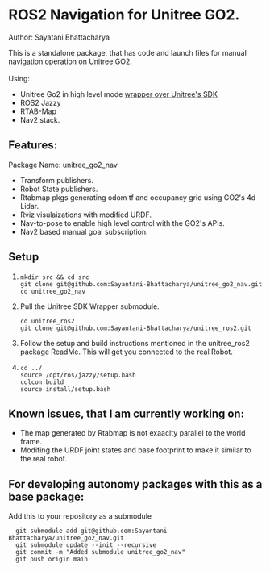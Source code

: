 # ROS2 Navigation for Unitree GO2.
Author: Sayatani Bhattacharya

This is a standalone package, that has code and launch files for manual navigation operation on Unitree GO2.
</br></br>
Using: 
- Unitree Go2 in high level mode  [wrapper over Unitree's SDK](https://github.com/Sayantani-Bhattacharya/unitree_ros2)
- ROS2 Jazzy
- RTAB-Map
- Nav2 stack.

## Features:
Package Name: unitree_go2_nav
- Transform publishers.
- Robot State publishers.
- Rtabmap pkgs generating odom tf and occupancy grid using GO2's 4d Lidar.
- Rviz visulaizations with modified URDF.
- Nav-to-pose to enable high level control with the GO2's APIs.
- Nav2 based manual goal subscription.

## Setup   
  1.     mkdir src && cd src
         git clone git@github.com:Sayantani-Bhattacharya/unitree_go2_nav.git
         cd unitree_go2_nav
     
  2. Pull the Unitree SDK Wrapper submodule.
    
         cd unitree_ros2       
         git clone git@github.com:Sayantani-Bhattacharya/unitree_ros2.git
     
  3. Follow the setup and build instructions mentioned in the unitree_ros2 package ReadMe. This will get you connected to the real Robot.
  4.     cd ../
         source /opt/ros/jazzy/setup.bash
         colcon build
         source install/setup.bash



## Known issues, that I am currently working on:
  - The map generated by Rtabmap is not exaaclty parallel to the world frame.
  - Modifing the URDF joint states and base footprint to make it similar to the real robot.


## For developing autonomy packages with this as a base package:
Add this to your repository as a submodule

      git submodule add git@github.com:Sayantani-Bhattacharya/unitree_go2_nav.git 
      git submodule update --init --recursive 
      git commit -m "Added submodule unitree_go2_nav" 
      git push origin main 
 
